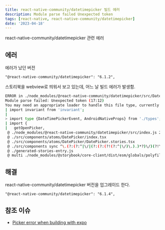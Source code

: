 ```yaml
---
title: react-native-community/datetimepicker 빌드 에러
description: Module parse failed Unexpected token
tags: [react-native, react-native-community/datetimepicker]
date: '2023-04-18'
---
```


react-native-community/datetimepicker 관련 에러

<!--truncate-->

## 에러

에러가 났던 버전

```
"@react-native-community/datetimepicker": "6.1.2",
```

스토리북을 webview로 띄워서 보고 있는데, 어느 날 빌드 에러가 발생함.

```bash
ERROR in ./node_modules/@react-native-community/datetimepicker/src/DateTimePickerAndroid.js 17:12
Module parse failed: Unexpected token (17:12)
You may need an appropriate loader to handle this file type, currently no loaders are configured to process this file. See https://webpack.js.org/concepts#loaders
| import invariant from 'invariant';
|
> import type {DateTimePickerEvent, AndroidNativeProps} from './types';
| import {
|   getOpenPicker,
 @ ./node_modules/@react-native-community/datetimepicker/src/index.js 2:0-62 2:0-62
 @ ./src/components/atoms/DatePicker/index.tsx
 @ ./src/components/atoms/DatePicker/DatePicker.stories.tsx
 @ ./src/components sync ^\.(?:(?:^|\/|(?:(?:(?!(?:^|\/)\.).)*?)\/)(?!\.)(?=.)[^/]*?\.stories\.tsx)$
 @ ./generated-stories-entry.js
 @ multi ./node_modules/@storybook/core-client/dist/esm/globals/polyfills.js ./node_modules/@storybook/core-client/dist/esm/globals/globals.js (webpack)-hot-middleware/client.js?reload=true&quiet=false&noInfo=undefined ./storybook-init-framework-entry.js ./node_modules/@storybook/react/dist/esm/client/preview/config-generated-config-entry.js ./storybook-web/preview.js-generated-config-entry.js ./generated-stories-entry.js
```

## 해결

react-native-community/datetimepicker 버전을 업그레이드 한다.

```
"@react-native-community/datetimepicker": "6.1.4",
```

## 참조 이슈

- [Picker error when building with expo](https://github.com/react-native-datetimepicker/datetimepicker/issues/610)
